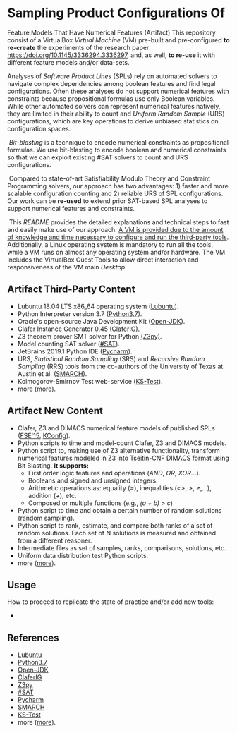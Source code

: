 # Sampling Product Configurations Of
Feature Models That Have Numerical Features (Artifact)
This repository consist of a VirtualBox *Virtual Machine* (VM) pre-built and pre-configured **to** **re-create** the experiments of the research paper https://doi.org/10.1145/3336294.3336297, and, as well, **to re-use** it with different feature models and/or data-sets.

Analyses of *Software Product Lines* (SPLs) rely on automated solvers to navigate complex dependencies among boolean features and find legal configurations. Often these analyses do not support numerical
features with constraints because propositional formulas use only Boolean variables. While other automated solvers can represent numerical features natively, they are limited in their ability to count
and *Uniform Random Sample* (URS) configurations, which are key operations to derive unbiased statistics on configuration spaces. 

​	*Bit-blasting* is a technique to encode numerical constraints as propositional formulas. We use bit-blasting to encode boolean and numerical constraints so that we can exploit existing #SAT solvers to count and URS configurations. 

​	Compared to state-of-art Satisfiability Modulo Theory and Constraint Programming solvers, our approach has two advantages: 1) faster and more scalable configuration counting and 2) reliable URS of SPL configurations. Our work can be **re-used** to extend prior SAT-based SPL analyses to support numerical features and constraints.

​	This *README* provides the detailed explanations and technical steps to fast and easily make use of our approach. <u>A VM is provided due to the amount of knowledge and time necessary to configure and run the third-party tools</u>. Additionally, a Linux operating system is mandatory to run all the tools, while a VM runs on almost any operating system and/or hardware. The VM includes the VirtualBox Guest Tools to allow direct interaction and responsiveness of the VM main *Desktop*.

## Artifact Third-Party Content

- Lubuntu 18.04 LTS x86_64 operating system ([Lubuntu](https://lubuntu.net/)).
- Python Interpreter version 3.7 ([Python3.7](https://www.python.org/)).
- Oracle's open-source Java Development Kit ([Open-JDK](https://openjdk.java.net/)).
- Clafer Instance Generator 0.45 [(ClaferIG).](https://github.com/gsdlab/claferIG)
- Z3 theorem prover SMT solver for Python [(Z3py)](https://github.com/Z3Prover/z3).
- Model counting SAT solver ([#SAT](https://github.com/marcthurley/sharpSAT)).
- JetBrains 2019.1 Python IDE ([Pycharm](https://www.jetbrains.com/pycharm/)).
- URS, *Statistical Random Sampling* (SRS) and *Recursive Random Sampling* (RRS) tools from the co-authors of the University of Texas at Austin et al. ([SMARCH](https://dl.acm.org/citation.cfm?id=3106273)).
- Kolmogorov-Smirnov Test web-service ([KS-Test](https://dl.acm.org/citation.cfm?id=3106273)).
- more ([more](https://)).

## Artifact New Content
* Clafer, Z3 and DIMACS numerical feature models of published SPLs ([FSE'15]([KS-Test](https://dl.acm.org/citation.cfm?id=3106273)), [KConfig](https://www.springer.com/gp/book/9783642375200)).
* Python scripts to time and model-count Clafer, Z3 and DIMACS models.
* Python script to, making use of Z3 alternative functionality, transform numerical features modeled in Z3 into Tseitin-CNF DIMACS format using Bit Blasting. **It supports:**
  * First order logic features and operations (*AND*, *OR*, *XOR*...).
  * Booleans and signed and unsigned integers.
  * Arithmetic operations as: equality (*=*), inequalities (*<>*, *>*, *≥*,...), addition (*+*), etc.
  * Composed or multiple functions (e.g., *(a + b) > c*)
* Python script to time and obtain a certain number of random solutions (random sampling).  
* Python script to rank, estimate, and compare both ranks of a set of random solutions. Each set of N solutions is measured and obtained from a different reasoner.
* Intermediate files as set of samples, ranks, comparisons, solutions, etc.
* Uniform data distribution test Python scripts.
* more ([more](https://)).

## Usage

How to proceed to replicate the state of practice and/or add new tools:

* 

## References

- [Lubuntu](https://lubuntu.net/)
- [Python3.7](https://www.python.org/)
- [Open-JDK](https://openjdk.java.net/)
- [ClaferIG](https://github.com/gsdlab/claferIG)
- [Z3py](https://github.com/Z3Prover/z3)
- [#SAT](https://github.com/marcthurley/sharpSAT)
- [Pycharm](https://www.jetbrains.com/pycharm/)
- [SMARCH](https://dl.acm.org/citation.cfm?id=3106273)
- [KS-Test](https://dl.acm.org/citation.cfm?id=3106273)
- more ([more](https://)).
